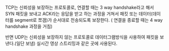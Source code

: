 TCP는 신뢰성을 보장하는 프로토콜로, 연결할 때는 3 way handshake라고 해서 SYN 패킷을 보내고 ACK라는 응답을 받고 하는 과정을 거쳐서 패킷 또는 데이터(데이터를 segment로 쪼갬)가 순서대로 전송되도록 보장한다. ( 연결을 종료할 때는 4 way handshake 과정을 거침)

반면 UDP는 신뢰성을 보장하지 않는 프로토콜로 데이터그램방식을 사용하여 패킷을 보낸다.(일단 보냄) 실시간 영상 스트리밍과 같은 곳에 사용된다.
